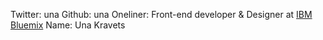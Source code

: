 Twitter: una
Github: una
Oneliner: Front-end developer & Designer at <a href='http://www.ibm.com/cloud-computing/bluemix/' target='_blank'>IBM Bluemix</a>
Name: Una Kravets